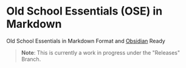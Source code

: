 # Old School Essentials (OSE) in Markdown

Old School Essentials in Markdown Format and [Obsidian](https://obsidian.md) Ready

> **Note**: This is currently a work in progress under the "Releases" Branch.

